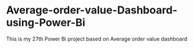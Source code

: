 # Average-order-value-Dashboard-using-Power-Bi

This is my 27th Power Bi project based on Average order value dashboard
